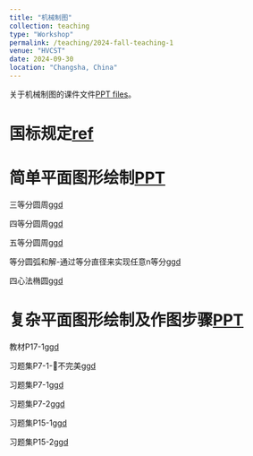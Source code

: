 ```yaml
---
title: "机械制图"
collection: teaching
type: "Workshop"
permalink: /teaching/2024-fall-teaching-1
venue: "HVCST"
date: 2024-09-30
location: "Changsha, China"
---
```


关于机械制图的课件文件[PPT files](https://pan.baidu.com/s/1uBgkNZ4krc9SV7Ut3s3G8Q?pwd=r12p)。

国标规定[ref](https://www.mechtool.cn/drawingandaccuracy/index.html)
======

简单平面图形绘制[PPT](http://liu-lei98.github.io/files/MDchap1.pdf)
======

三等分圆周[ggd](https://www.geogebra.org/m/t39dcs29)

四等分圆周[ggd](https://www.geogebra.org/m/e6mkmzec)

五等分圆周[ggd](https://www.geogebra.org/m/sh4mzmap)

等分圆弧和解-通过等分直径来实现任意n等分[ggd](https://www.geogebra.org/m/vxcrq2ds)

四心法椭圆[ggd](https://www.geogebra.org/m/ee9xzbgw)

复杂平面图形绘制及作图步骤[PPT](http://liu-lei98.github.io/files/MDchap1.pdf)
======

教材P17-1[ggd](https://www.geogebra.org/m/kbkqkmxb)

习题集P7-1-🙅不完美[ggd](https://www.geogebra.org/m/feyhuuyh)

习题集P7-1[ggd](https://www.geogebra.org/m/gdksbbdt)

习题集P7-2[ggd](https://www.geogebra.org/m/uczrn9wc)

习题集P15-1[ggd](https://www.geogebra.org/m/qpryvtne)

习题集P15-2[ggd](https://www.geogebra.org/m/ngm4nryc)
